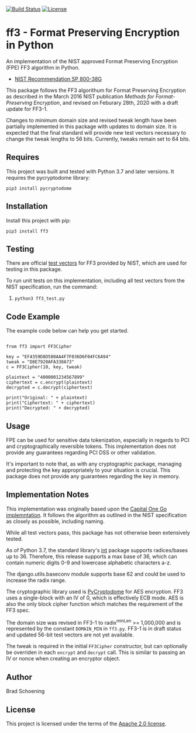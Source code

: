 [![Build Status](https://travis-ci.com/bschoening/fpe.svg?branch=main)](https://travis-ci.com/bschoening/fpe)
[![License](https://img.shields.io/badge/License-Apache%202.0-blue.svg)](https://opensource.org/licenses/Apache-2.0)

# ff3 - Format Preserving Encryption in Python

An implementation of the NIST approved Format Preserving Encryption (FPE) FF3 algorithm in Python.

* [NIST Recommendation SP 800-38G](http://nvlpubs.nist.gov/nistpubs/SpecialPublications/NIST.SP.800-38G.pdf)

This package follows the FF3 algorithum for Format Preserving Encryption as described in the March 2016 NIST publication _Methods for Format-Preserving Encryption_, and revised on Feburary 28th, 2020 with a draft update for FF3-1.

Changes to minimum domain size and revised tweak length have been partially implemented in this package with updates to domain size. It is expected that the final standard will provide new test vectors necessary to change the tweak lengths to 56 bits.  Currently, tweaks remain set to 64 bits.

## Requires

This project was built and tested with Python 3.7 and later versions.  It requires the pycryptodome library:

`pip3 install pycryptodome`

## Installation

Install this project with pip:

`pip3 install ff3`

## Testing

There are official [test vectors](http://csrc.nist.gov/groups/ST/toolkit/examples.html) for FF3 provided by NIST, which are used for testing in this package.

To run unit tests on this implementation, including all test vectors from the NIST specification, run the command:

  1. `python3 ff3_test.py`

## Code Example

The example code below can help you get started.

```python3

from ff3 import FF3Cipher

key = "EF4359D8D580AA4F7F036D6F04FC6A94"
tweak = "D8E7920AFA330A73"
c = FF3Cipher(10, key, tweak)

plaintext = "4000001234567899"
ciphertext = c.encrypt(plaintext)
decrypted = c.decrypt(ciphertext)

print("Original: " + plaintext)
print("Ciphertext: " + ciphertext)
print("Decrypted: " + decrypted)

```

## Usage

FPE can be used for sensitive data tokenization, especially in regards to PCI and cryptographically reversible tokens. This implementation does not provide any guarantees regarding PCI DSS or other validation.

It's important to note that, as with any cryptographic package, managing and protecting the key appropriately to your situation is crucial. This package does not provide any guarantees regarding the key in memory.

## Implementation Notes

This implementation was originally based upon the [Capital One Go implemntation](https://github.com/capitalone/fpe).  It follows the algorithm as outlined in the NIST specification as closely as possible, including naming.

While all test vectors pass, this package has not otherwise been extensively tested.

As of Python 3.7, the standard library's [int](https://docs.python.org/3/library/functions.html#int) package supports radices/bases up to 36. Therefore, this release supports a max base of 36, which can contain numeric digits 0-9 and lowercase alphabetic characters a-z.

The django.utils.baseconv module supports base 62 and could be used to increase the radix range.

The cryptographic library used is [PyCryptodome](https://pypi.org/project/pycryptodome/) for AES encryption. FF3 uses a single-block with an IV of 0, which is effectively ECB mode. AES is also the only block cipher function which matches the requirement of the FF3 spec.

The domain size was revised in FF3-1 to radix<sup>minLen</sup> >= 1,000,000 and is represented by the constant `DOMAIN_MIN` in `ff3.py`. FF3-1 is in draft status and updated 56-bit test vectors are not yet available.

The tweak is required in the initial `FF3Cipher` constructor, but can optionally be overriden in each `encrypt` and `decrypt` call. This is similar to passing an IV or nonce when creating an encryptor object.

## Author

Brad Schoening

## License

This project is licensed under the terms of the [Apache 2.0 license](https://www.apache.org/licenses/LICENSE-2.0).
